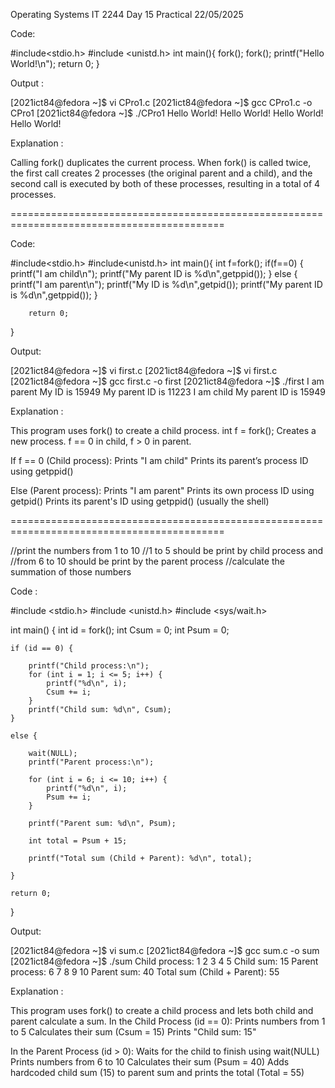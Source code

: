 Operating Systems IT 2244
Day 15 Practical
22/05/2025


Code:

#include<stdio.h>
#include <unistd.h>
int main(){
        fork();
        fork();
        printf("Hello World!\n");
return 0;
}

Output :

[2021ict84@fedora ~]$ vi CPro1.c
[2021ict84@fedora ~]$ gcc CPro1.c -o CPro1
[2021ict84@fedora ~]$ ./CPro1
Hello World!
Hello World!
Hello World!
Hello World!

Explanation :

Calling fork() duplicates the current process. When fork() is called twice, the first call creates 2 processes (the original parent and a child), and the second call is executed by both of these processes, resulting in a total of 4 processes.

===========================================================================================

Code: 

#include<stdio.h>
#include<unistd.h>
int main(){
        int f=fork();
        if(f==0)
        {
                printf("I am child\n");
                printf("My parent ID is %d\n",getppid());
        }
        else
        {
                printf("I am parent\n");
                printf("My ID is %d\n",getpid());
                printf("My parent ID is %d\n",getppid());
        }

        return 0;
}

Output:

[2021ict84@fedora ~]$ vi first.c
[2021ict84@fedora ~]$ vi first.c
[2021ict84@fedora ~]$ gcc first.c -o first
[2021ict84@fedora ~]$ ./first
I am parent
My ID is 15949
My parent ID is 11223
I am child
My parent ID is 15949

Explanation :

This program uses fork() to create a child process.
int f = fork();
Creates a new process. f == 0 in child, f > 0 in parent.

If f == 0 (Child process):
Prints "I am child"
Prints its parent’s process ID using getppid()

Else (Parent process):
Prints "I am parent"
Prints its own process ID using getpid()
Prints its parent's ID using getppid() (usually the shell)

===========================================================================================


//print the numbers from 1 to 10
//1 to 5 should be print by child process and
//from 6 to 10 should be print by the parent process
//calculate the summation of those numbers


Code :

#include <stdio.h>
#include <unistd.h>
#include <sys/wait.h>

int main() {
    int id = fork();
    int Csum = 0;
    int Psum = 0;

    if (id == 0) {
        
        printf("Child process:\n");
        for (int i = 1; i <= 5; i++) {
            printf("%d\n", i);
            Csum += i;
        }
        printf("Child sum: %d\n", Csum);
    } 

    else {
       
        wait(NULL); 
        printf("Parent process:\n");

        for (int i = 6; i <= 10; i++) {
            printf("%d\n", i);
            Psum += i;
        }

        printf("Parent sum: %d\n", Psum);

        int total = Psum + 15;

        printf("Total sum (Child + Parent): %d\n", total);

    }

    return 0;
}


Output:

[2021ict84@fedora ~]$ vi sum.c
[2021ict84@fedora ~]$ gcc sum.c -o sum
[2021ict84@fedora ~]$ ./sum
Child process:
1
2
3
4
5
Child sum: 15
Parent process:
6
7
8
9
10
Parent sum: 40
Total sum (Child + Parent): 55


Explanation :

This program uses fork() to create a child process and lets both child and parent calculate a sum.
In the Child Process (id == 0):
Prints numbers from 1 to 5
Calculates their sum (Csum = 15)
Prints "Child sum: 15"

In the Parent Process (id > 0):
Waits for the child to finish using wait(NULL)
Prints numbers from 6 to 10
Calculates their sum (Psum = 40)
Adds hardcoded child sum (15) to parent sum and prints the total (Total = 55)

